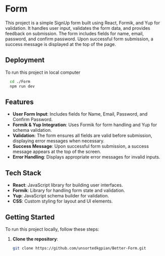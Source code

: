
# Form

This project is a simple SignUp form built using React, Formik, and Yup for validation. It handles user input, validates the form data, and provides feedback on submission. The form includes fields for name, email, password, and confirm password. Upon successful form submission, a success message is displayed at the top of the page.



## Deployment

To run this project in local computer

```bash
  cd ./Form
  npm run dev
```
## Features

- **User Form Input**: Includes fields for Name, Email, Password, and Confirm Password.
- **Formik & Yup Integration**: Uses Formik for form handling and Yup for schema validation.
- **Validation**: The form ensures all fields are valid before submission, displaying error messages when necessary.
- **Success Message**: Upon successful form submission, a success message appears at the top of the screen.
- **Error Handling**: Displays appropriate error messages for invalid inputs.


## Tech Stack

- **React**: JavaScript library for building user interfaces.
- **Formik**: Library for handling form state and validation.
- **Yup**: JavaScript schema builder for validation.
- **CSS**: Custom styling for layout and UI elements.

## Getting Started

To run this project locally, follow these steps:

1. **Clone the repository**:
   ```bash
   git clone https://github.com/unsortedkgpian/Better-Form.git
   ```
